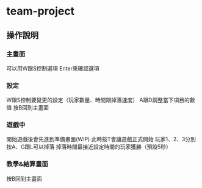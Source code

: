 # team-project

## 操作說明

### 主畫面
可以用W跟S控制選項
Enter來確認選項

### 設定
W跟S控制要變更的設定（玩家數量、時間跟掉落速度）
A跟D調整當下項目的數值
按B回到主畫面


### 遊戲中
開始遊戲後會先進到準備畫面(WIP) 此時按T會讓遊戲正式開始
玩家1、2、3分別按A、G跟L可以掉落
掉落時間最接近設定時間的玩家獲勝（預設5秒）

### 教學&結算畫面
按B回到主畫面
